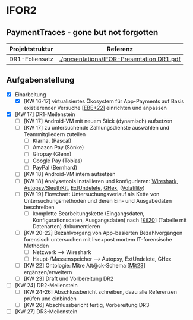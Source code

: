 # IFOR2
## PaymentTraces - gone but not forgotten
| Projektstruktur | Referenz |
| --- | --- |
| DR1-Foliensatz | [./presentations/IFOR-Presentation DR1.pdf](./presentations/IFOR-Presentation%20DR1.pdf) |

## Aufgabenstellung
- [X] Einarbeitung
  - [X] [KW 16-17] virtualisiertes Ökosystem für App-Payments auf Basis existierender Versuche [[EBE+22](https://dl.acm.org/doi/pdf/10.1145/3538969.3543786)] einrichten und anpassen
- [X] [KW 17] DR1-Meilenstein
  - [ ] [KW 17] Android-VM mit neuem Stick (dynamisch) aufsetzen
  - [ ] [KW 17] zu untersuchende Zahlungsdienste auswählen und Teammitgliedern zuteilen
    - [ ] Klarna. (Pascal)
    - [ ] Amazon Pay (Sönke)
    - [ ] Giropay (Glenn)
    - [ ] Google Pay (Tobias)
    - [ ] PayPal (Bernhard)
  - [ ] [KW 18] Android-VM intern aufsetzen
  - [ ] [KW 18] Analysetools installieren und konfigurieren: [Wireshark](https://www.wireshark.org/), [Autopsy/SleuthKit](https://www.sleuthkit.org/autopsy/), [ExtUndelete](https://extundelete.sourceforge.net/), [GHex](https://github.com/GNOME/ghex), ([Volatility](https://github.com/volatilityfoundation/volatility))
  - [ ] [KW 19] Flowchart: Untersuchungsverlauf als Kette von Untersuchungsmethoden und deren Ein- und Ausgabedaten beschreiben
    - [ ] komplette Bearbeitungskette (Eingangsdaten, Konfigurationsdaten, Ausgangsdaten) nach [[Kil20](http://dx.doi.org/10.25673/34647)] (Tabelle mit Datenarten) dokumentieren
  - [ ] [KW 20-22] Bezahlvorgang von App-basierten Bezahlvorgängen forensisch untersuchen mit live+post mortem IT-forensische Methoden
    - [ ] Netzwerk --> Wireshark
    - [ ] Haupt-/Massenspeicher --> Autopsy, ExtUndelete, GHex
  - [ ] [KW 22] Ontologie: Mitre Att@ck-Schema [[Mit23](https://attack.mitre.org/)] ergänzen/erweitern
  - [ ] [KW 23] Draft und Vorbereitung DR2
- [ ] [KW 24] DR2-Meilenstein
  - [ ] [KW 24-26] Abschlussbericht schreiben, dazu alle Referenzen prüfen und einbinden
  - [ ] [KW 26] Abschlussbericht fertig, Vorbereitung DR3
- [ ] [KW 27] DR3-Meilenstein

